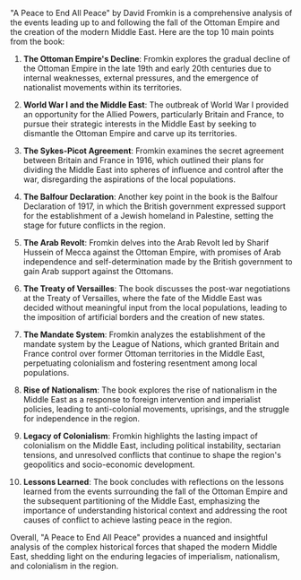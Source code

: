 "A Peace to End All Peace" by David Fromkin is a comprehensive analysis of the events leading up to and following the fall of the Ottoman Empire and the creation of the modern Middle East. Here are the top 10 main points from the book:

1. **The Ottoman Empire's Decline**: Fromkin explores the gradual decline of the Ottoman Empire in the late 19th and early 20th centuries due to internal weaknesses, external pressures, and the emergence of nationalist movements within its territories.

2. **World War I and the Middle East**: The outbreak of World War I provided an opportunity for the Allied Powers, particularly Britain and France, to pursue their strategic interests in the Middle East by seeking to dismantle the Ottoman Empire and carve up its territories.

3. **The Sykes-Picot Agreement**: Fromkin examines the secret agreement between Britain and France in 1916, which outlined their plans for dividing the Middle East into spheres of influence and control after the war, disregarding the aspirations of the local populations.

4. **The Balfour Declaration**: Another key point in the book is the Balfour Declaration of 1917, in which the British government expressed support for the establishment of a Jewish homeland in Palestine, setting the stage for future conflicts in the region.

5. **The Arab Revolt**: Fromkin delves into the Arab Revolt led by Sharif Hussein of Mecca against the Ottoman Empire, with promises of Arab independence and self-determination made by the British government to gain Arab support against the Ottomans.

6. **The Treaty of Versailles**: The book discusses the post-war negotiations at the Treaty of Versailles, where the fate of the Middle East was decided without meaningful input from the local populations, leading to the imposition of artificial borders and the creation of new states.

7. **The Mandate System**: Fromkin analyzes the establishment of the mandate system by the League of Nations, which granted Britain and France control over former Ottoman territories in the Middle East, perpetuating colonialism and fostering resentment among local populations.

8. **Rise of Nationalism**: The book explores the rise of nationalism in the Middle East as a response to foreign intervention and imperialist policies, leading to anti-colonial movements, uprisings, and the struggle for independence in the region.

9. **Legacy of Colonialism**: Fromkin highlights the lasting impact of colonialism on the Middle East, including political instability, sectarian tensions, and unresolved conflicts that continue to shape the region's geopolitics and socio-economic development.

10. **Lessons Learned**: The book concludes with reflections on the lessons learned from the events surrounding the fall of the Ottoman Empire and the subsequent partitioning of the Middle East, emphasizing the importance of understanding historical context and addressing the root causes of conflict to achieve lasting peace in the region.

Overall, "A Peace to End All Peace" provides a nuanced and insightful analysis of the complex historical forces that shaped the modern Middle East, shedding light on the enduring legacies of imperialism, nationalism, and colonialism in the region.
